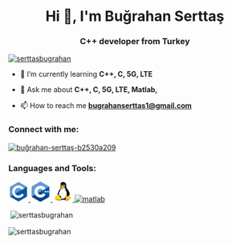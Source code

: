 <h1 align="center">Hi 👋, I'm Buğrahan Serttaş</h1>
<h3 align="center">C++ developer from Turkey</h3>

<p align="left"> <a href="https://github.com/ryo-ma/github-profile-trophy"><img src="https://github-profile-trophy.vercel.app/?username=serttasbugrahan" alt="serttasbugrahan" /></a> </p>

- 🌱 I’m currently learning **C++, C, 5G, LTE**

- 💬 Ask me about **C++, C, 5G, LTE, Matlab,**

- 📫 How to reach me **bugrahanserttas1@gmail.com**

<h3 align="left">Connect with me:</h3>
<p align="left">
<a href="https://linkedin.com/in/buğrahan-serttaş-b2530a209" target="blank"><img align="center" src="https://raw.githubusercontent.com/rahuldkjain/github-profile-readme-generator/master/src/images/icons/Social/linked-in-alt.svg" alt="buğrahan-serttaş-b2530a209" height="30" width="40" /></a>
</p>

<h3 align="left">Languages and Tools:</h3>
<p align="left"> <a href="https://www.cprogramming.com/" target="_blank" rel="noreferrer"> <img src="https://raw.githubusercontent.com/devicons/devicon/master/icons/c/c-original.svg" alt="c" width="40" height="40"/> </a> <a href="https://www.w3schools.com/cpp/" target="_blank" rel="noreferrer"> <img src="https://raw.githubusercontent.com/devicons/devicon/master/icons/cplusplus/cplusplus-original.svg" alt="cplusplus" width="40" height="40"/> </a> <a href="https://www.linux.org/" target="_blank" rel="noreferrer"> <img src="https://raw.githubusercontent.com/devicons/devicon/master/icons/linux/linux-original.svg" alt="linux" width="40" height="40"/> </a> <a href="https://www.mathworks.com/" target="_blank" rel="noreferrer"> <img src="https://upload.wikimedia.org/wikipedia/commons/2/21/Matlab_Logo.png" alt="matlab" width="40" height="40"/> </a> </p>

<p>&nbsp;<img align="center" src="https://github-readme-stats.vercel.app/api?username=serttasbugrahan&show_icons=true&locale=en" alt="serttasbugrahan" /></p>

<p><img align="center" src="https://github-readme-streak-stats.herokuapp.com/?user=serttasbugrahan&" alt="serttasbugrahan" /></p>
